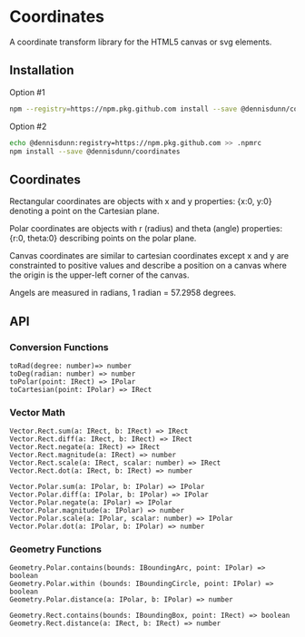 Coordinates
===

A coordinate transform library for the HTML5 canvas or svg elements.

Installation
---
Option #1
```bash
npm --registry=https://npm.pkg.github.com install --save @dennisdunn/coordinates
```

Option #2
```bash
echo @dennisdunn:registry=https://npm.pkg.github.com >> .npmrc
npm install --save @dennisdunn/coordinates
```

Coordinates
---

Rectangular coordinates are objects with x and y properties: {x:0, y:0} denoting
a point on the Cartesian plane.

Polar coordinates are objects with r (radius) and theta (angle) properties: {r:0, theta:0} describing
points on the polar plane.

Canvas coordinates are similar to cartesian coordinates except x and y are constrainted to positive values and describe a position on a canvas where the origin is the upper-left corner of the canvas.

Angels are measured in radians, 1 radian = 57.2958 degrees.

API
---

### Conversion Functions

```
toRad(degree: number)=> number
toDeg(radian: number) => number
toPolar(point: IRect) => IPolar
toCartesian(point: IPolar) => IRect
```

### Vector Math

```
Vector.Rect.sum(a: IRect, b: IRect) => IRect
Vector.Rect.diff(a: IRect, b: IRect) => IRect
Vector.Rect.negate(a: IRect) => IRect
Vector.Rect.magnitude(a: IRect) => number
Vector.Rect.scale(a: IRect, scalar: number) => IRect
Vector.Rect.dot(a: IRect, b: IRect) => number
```
```
Vector.Polar.sum(a: IPolar, b: IPolar) => IPolar
Vector.Polar.diff(a: IPolar, b: IPolar) => IPolar
Vector.Polar.negate(a: IPolar) => IPolar
Vector.Polar.magnitude(a: IPolar) => number
Vector.Polar.scale(a: IPolar, scalar: number) => IPolar
Vector.Polar.dot(a: IPolar, b: IPolar) => number
```

### Geometry Functions

```
Geometry.Polar.contains(bounds: IBoundingArc, point: IPolar) => boolean
Geometry.Polar.within (bounds: IBoundingCircle, point: IPolar) => boolean
Geometry.Polar.distance(a: IPolar, b: IPolar) => number
```
```
Geometry.Rect.contains(bounds: IBoundingBox, point: IRect) => boolean
Geometry.Rect.distance(a: IRect, b: IRect) => number
```

